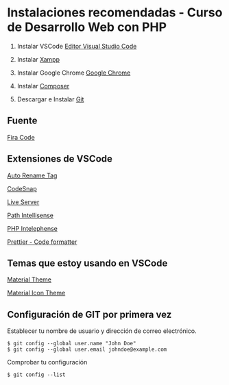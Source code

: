 # Instalaciones recomendadas - Curso de Desarrollo Web con PHP
1. Instalar VSCode
[Editor Visual Studio Code](https://code.visualstudio.com/)

2. Instalar
[Xampp](https://www.apachefriends.org/es/index.html)

3. Instalar Google Chrome 
[Google Chrome](https://www.google.com.mx/intl/es-419/chrome/?brand=CHBD&gclid=Cj0KCQiAtrnuBRDXARIsABiN-7AAMm13Ae3KDIib46Laxfe6tzD_w4yvDdpq5XsPw1eNlOkZ_0-3x3IaAvLEEALw_wcB&gclsrc=aw.ds)

4. Instalar
[Composer](https://getcomposer.org/download/)

5. Descargar e Instalar
[Git](https://git-scm.com/downloads)

## Fuente
[Fira Code](https://github.com/tonsky/FiraCode)

## Extensiones de VSCode
[Auto Rename Tag](https://marketplace.visualstudio.com/items?itemName=formulahendry.auto-rename-tag)

[CodeSnap](https://marketplace.visualstudio.com/items?itemName=adpyke.codesnap)

[Live Server](https://marketplace.visualstudio.com/items?itemName=ritwickdey.LiveServer)

[Path Intellisense](https://marketplace.visualstudio.com/items?itemName=christian-kohler.path-intellisense)

[PHP Intelephense](https://marketplace.visualstudio.com/items?itemName=bmewburn.vscode-intelephense-client)

[Prettier - Code formatter](https://marketplace.visualstudio.com/items?itemName=esbenp.prettier-vscode)

## Temas que estoy usando en VSCode

[Material Theme](https://marketplace.visualstudio.com/items?itemName=Equinusocio.vsc-material-theme)

[Material Icon Theme](https://marketplace.visualstudio.com/items?itemName=PKief.material-icon-theme)

## Configuración de GIT por primera vez
Establecer tu nombre de usuario y dirección de correo electrónico.
```
$ git config --global user.name "John Doe"
$ git config --global user.email johndoe@example.com
```

Comprobar tu configuración
```
$ git config --list
```

